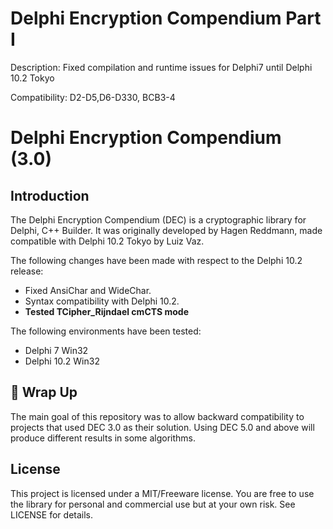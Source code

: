 # Delphi Encryption Compendium Part I 

Description:	Fixed compilation and runtime issues for Delphi7 until Delphi 10.2 Tokyo
                  
Compatibility:  D2-D5,D6-D330, BCB3-4


# Delphi Encryption Compendium (3.0)
 ## Introduction
The Delphi Encryption Compendium (DEC) is a cryptographic library for Delphi, C++ Builder. It was originally developed by Hagen Reddmann, made compatible with Delphi 10.2 Tokyo by Luiz Vaz.

The following changes have been made with respect to the Delphi 10.2 release:
* Fixed AnsiChar and WideChar.
* Syntax compatibility with Delphi 10.2.
* **Tested TCipher_Rijndael cmCTS mode**

The following environments have been tested:
* Delphi 7 Win32
* Delphi 10.2 Win32

## 🚦 Wrap Up
The main goal of this repository was to allow backward compatibility to projects that used DEC 3.0 as their solution. 
Using DEC 5.0 and above will produce different results in some algorithms.

## License
This project is licensed under a MIT/Freeware license. You are free to use the library for personal and commercial use but at your own risk. See LICENSE for details.
